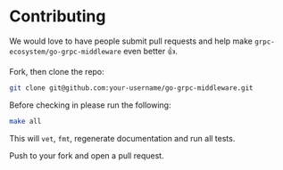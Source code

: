 # Contributing

We would love to have people submit pull requests and help make
`grpc-ecosystem/go-grpc-middleware` even better 👍.

Fork, then clone the repo:

```bash
git clone git@github.com:your-username/go-grpc-middleware.git
```

Before checking in please run the following:

```bash
make all
```

This will `vet`, `fmt`, regenerate documentation and run all tests.

Push to your fork and open a pull request.
